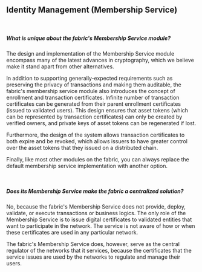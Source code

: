 ## Identity Management (Membership Service)
&nbsp;
##### What is unique about the fabric's Membership Service module?
The design and implementation of the Membership Service module encompass many of the latest advances in cryptography, which we believe make it stand apart from other alternatives.

In addition to supporting generally-expected requirements such as preserving the privacy of transactions and making them auditable, the fabric's membership service module also introduces the concept of enrollment and transaction certificates. Infinite number of transaction certificates can be generated from their parent enrollment certificates (issued to validated users). This design ensures that asset tokens (which can be represented by transaction certificates) can only be created by verified owners, and private keys of asset tokens can be regenerated if lost. 

Furthermore, the design of the system allows transaction certificates to both expire and be revoked, which allows issuers to have greater control over the asset tokens that they issued on a distributed chain.

Finally, like most other modules on the fabric, you can always replace the default membership service implementation with another option.


&nbsp;
##### Does its Membership Service make the fabric a centralized solution?

No, because the fabric's Membership Service does not provide, deploy, validate, or execute transactions or business logics. The only role of the Membership Service is to issue digital certificates to validated entities that want to participate in the network. The service is not aware of how or when these certificates are used in any particular network.

The fabric's Membership Service does, however, serve as the central regulator of the networks that it services, because the certificates that the service issues are used by the networks to regulate and manage their users.
